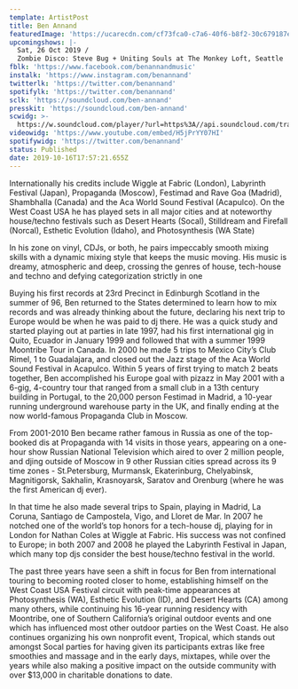 ```yaml
---
template: ArtistPost
title: Ben Annand
featuredImage: 'https://ucarecdn.com/cf73fca0-c7a6-40f6-b8f2-30c679187e2d/'
upcomingshows: |-
  Sat, 26 Oct 2019 /
  Zombie Disco: Steve Bug + Uniting Souls at The Monkey Loft, Seattle
fblk: 'https://www.facebook.com/benannandmusic'
instalk: 'https://www.instagram.com/benannand'
twitterlk: 'https://twitter.com/benannand'
spotifylk: 'https://twitter.com/benannand'
sclk: 'https://soundcloud.com/ben-annand'
presskit: 'https://soundcloud.com/ben-annand'
scwidg: >-
  https://w.soundcloud.com/player/?url=https%3A//api.soundcloud.com/tracks/686899837&color=%23ff5500&auto_play=false&hide_related=false&show_comments=true&show_user=true&show_reposts=false&show_teaser=true
videowidg: 'https://www.youtube.com/embed/H5jPrYY07HI'
spotifywidg: 'https://twitter.com/benannand'
status: Published
date: 2019-10-16T17:57:21.655Z
---
```

Internationally his credits include Wiggle at Fabric (London), Labyrinth Festival (Japan), Propaganda (Moscow), Festimad and Rave Goa (Madrid), Shambhalla (Canada) and the Aca World Sound Festival (Acapulco).  On the West Coast USA he has played sets in all major cities and at noteworthy house/techno festivals such as Desert Hearts (Socal), Stilldream and Firefall (Norcal), Esthetic Evolution (Idaho), and Photosynthesis (WA State)

In his zone on vinyl, CDJs, or both, he pairs impeccably smooth mixing skills with a dynamic mixing style that keeps the music moving. His music is dreamy, atmospheric and deep, crossing the genres of house, tech-house and techno and defying categorization strictly in one

Buying his first records at 23rd Precinct in Edinburgh Scotland in the summer of 96, Ben returned to the States determined to learn how to mix records and was already thinking about the future, declaring his next trip to Europe would be when he was paid to dj there.  He was a quick study and started playing out at parties in late 1997, had his first international gig in Quito, Ecuador in January 1999 and followed that with a summer 1999 Moontribe Tour in Canada.  In 2000 he made 5 trips to Mexico City’s Club Rimel, 1 to Guadalajara, and closed out the Jazz stage of the Aca World Sound Festival in Acapulco.   Within 5 years of first trying to match 2 beats together, Ben accomplished his Europe goal with pizazz in May 2001 with a 6-gig, 4-country tour that ranged from a small club in a 13th century building in Portugal, to the 20,000 person Festimad in Madrid, a 10-year running underground warehouse party in the UK, and finally ending at the now world-famous Propaganda Club in Moscow.

From 2001-2010 Ben became rather famous in Russia as one of the top-booked dis at Propaganda with 14 visits in those years, appearing on a one-hour show Russian National Television which aired to over 2 million people, and djing outside of Moscow in 9 other Russian cities spread across its 9 time zones - St.Petersburg, Murmansk, Ekaterinburg, Chelyabinsk, Magnitigorsk, Sakhalin, Krasnoyarsk, Saratov and Orenburg (where he was the first American dj ever).

In that time he also made several trips to Spain, playing in Madrid, La Coruna, Santiago de Campostela, Vigo, and Lloret de Mar.  In 2007 he notched one of the world’s top honors for a tech-house dj, playing for in London for Nathan Coles at Wiggle at Fabric.  His success was not confined to Europe; in both 2007 and 2008 he played the Labyrinth Festival in Japan, which many top djs consider the best house/techno festival in the world.  

The past three years have seen a shift in focus for Ben from international touring to becoming rooted closer to home, establishing himself on the West Coast USA Festival circuit with peak-time appearances at Photosynthesis (WA), Esthetic Evolution (ID), and Desert Hearts (CA) among many others, while continuing his 16-year running residency with Moontribe, one of Southern California’s original outdoor events and one which has influenced most other outdoor parties on the West Coast.  He also continues organizing his own nonprofit event, Tropical, which stands out amongst Socal parties for having given its participants extras like free smoothies and massage and in the early days, mixtapes, while over the years while also making a positive impact on the outside community with over $13,000 in charitable donations to date.
